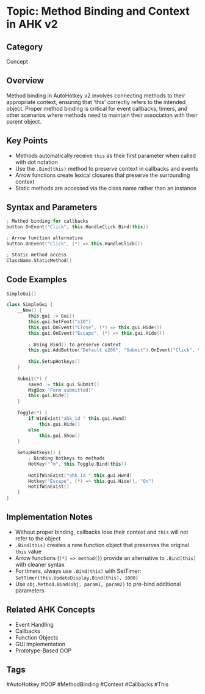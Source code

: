 # Topic: Method Binding and Context in AHK v2

## Category

Concept

## Overview

Method binding in AutoHotkey v2 involves connecting methods to their appropriate context, ensuring that 'this' correctly refers to the intended object. Proper method binding is critical for event callbacks, timers, and other scenarios where methods need to maintain their association with their parent object.

## Key Points

- Methods automatically receive `this` as their first parameter when called with dot notation
- Use the `.Bind(this)` method to preserve context in callbacks and events
- Arrow functions create lexical closures that preserve the surrounding context
- Static methods are accessed via the class name rather than an instance

## Syntax and Parameters

```cpp
; Method binding for callbacks
button.OnEvent("Click", this.HandleClick.Bind(this))

; Arrow function alternative 
button.OnEvent("Click", (*) => this.HandleClick())

; Static method access
ClassName.StaticMethod()
```

## Code Examples

```cpp
SimpleGui()

class SimpleGui {
    __New() {
        this.gui := Gui()
        this.gui.SetFont("s10")
        this.gui.OnEvent("Close", (*) => this.gui.Hide())
        this.gui.OnEvent("Escape", (*) => this.gui.Hide())
        
        ; Using Bind() to preserve context
        this.gui.AddButton("Default w200", "Submit").OnEvent("Click", this.Submit.Bind(this))
        
        this.SetupHotkeys()
    }
    
    Submit(*) {
        saved := this.gui.Submit()
        MsgBox "Form submitted!"
        this.gui.Hide()
    }
    
    Toggle(*) {
        if WinExist("ahk_id " this.gui.Hwnd)
            this.gui.Hide()
        else 
            this.gui.Show()
    }
    
    SetupHotkeys() {
        ; Binding hotkeys to methods
        HotKey("^m", this.Toggle.Bind(this))
        
        HotIfWinExist("ahk_id " this.gui.Hwnd)
        Hotkey("Escape", (*) => this.gui.Hide(), "On")
        HotIfWinExist()
    }
}
```

## Implementation Notes

- Without proper binding, callbacks lose their context and `this` will not refer to the object
- `.Bind(this)` creates a new function object that preserves the original `this` value
- Arrow functions (`(*) => method()`) provide an alternative to `.Bind(this)` with cleaner syntax
- For timers, always use `.Bind(this)` with SetTimer: `SetTimer(this.UpdateDisplay.Bind(this), 1000)`
- Use `obj.Method.Bind(obj, param1, param2)` to pre-bind additional parameters

## Related AHK Concepts

- Event Handling
- Callbacks
- Function Objects
- GUI Implementation
- Prototype-Based OOP

## Tags

#AutoHotkey #OOP #MethodBinding #Context #Callbacks #This